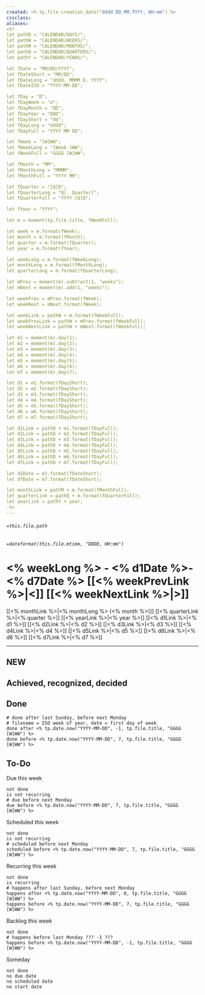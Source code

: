 ```yaml
---
created: <% tp.file.creation_date("dddd DD.MM.YYYY, HH:mm") %>
cssclass:
aliases:
<%*
let pathD = "CALENDAR/DAYS/";
let pathW = "CALENDAR/WEEKS/";
let pathM = "CALENDAR/MONTHS/";
let pathQ = "CALENDAR/QUARTERS/";
let pathY = "CALENDAR/YEARS/";

let fDate = "MM/DD/YYYY";
let fDateShort = "MM/DD";
let fDateLong = "dddd, MMMM D, YYYY";
let fDateISO = "YYYY-MM-DD";

let fDay = "D";
let fDayWeek = "d";
let fDayMonth = "DD";
let fDayYear = "DDD";
let fDayShort = "dd";
let fDayLong = "dddd";
let fDayFull = "YYYY MM DD";

let fWeek = "[W]WW";
let fWeekLong = "[Week ]WW";
let fWeekFull = "GGGG [W]WW";

let fMonth = "MM";
let fMonthLong = "MMMM";
let fMonthFull = "YYYY MM";

let fQuarter = "[Q]Q";
let fQuarterLong = "Q[. Quarter]";
let fQuarterFull = "YYYY [Q]Q";

let fYear = "YYYY";

let m = moment(tp.file.title, fWeekFull);

let week = m.format(fWeek);
let month = m.format(fMonth);
let quarter = m.format(fQuarter);
let year = m.format(fYear);

let weekLong = m.format(fWeekLong);
let monthLong = m.format(fMonthLong);
let quarterLong = m.format(fQuarterLong);

let mPrev = moment(m).subtract(1, "weeks");
let mNext = moment(m).add(1, "weeks");

let weekPrev = mPrev.format(fWeek);
let weekNext = mNext.format(fWeek);

let weekLink = pathW + m.format(fWeekFull);
let weekPrevLink = pathW + mPrev.format(fWeekFull);
let weekNextLink = pathW + mNext.format(fWeekFull);

let m1 = moment(m).day(1);
let m2 = moment(m).day(2);
let m3 = moment(m).day(3);
let m4 = moment(m).day(4);
let m5 = moment(m).day(5);
let m6 = moment(m).day(6);
let m7 = moment(m).day(7);

let d1 = m1.format(fDayShort);
let d2 = m2.format(fDayShort);
let d3 = m3.format(fDayShort);
let d4 = m4.format(fDayShort);
let d5 = m5.format(fDayShort);
let d6 = m6.format(fDayShort);
let d7 = m7.format(fDayShort);

let d1Link = pathD + m1.format(fDayFull);
let d2Link = pathD + m2.format(fDayFull);
let d3Link = pathD + m3.format(fDayFull);
let d4Link = pathD + m4.format(fDayFull);
let d5Link = pathD + m5.format(fDayFull);
let d6Link = pathD + m6.format(fDayFull);
let d7Link = pathD + m7.format(fDayFull);

let d1Date = m1.format(fDateShort);
let d7Date = m7.format(fDateShort);

let monthLink = pathM + m.format(fMonthFull);
let quarterLink = pathQ + m.format(fQuarterFull);
let yearLink = pathY + year;
-%>
---
```

###### `=this.file.path`
###### `=dateformat(this.file.mtime, "DDDD, HH:mm")`
# <% weekLong %> - <% d1Date %>-<% d7Date %>  [[<% weekPrevLink %>|<]] [[<% weekNextLink %>|>]]
[[<% monthLink %>|<% monthLong %> (<% month %>)]] [[<% quarterLink %>|<% quarter %>]] [[<% yearLink %>|<% year %>]]
[[<% d1Link %>|<% d1 %>]] [[<% d2Link %>|<% d2 %>]] [[<% d3Link %>|<% d3 %>]] [[<% d4Link %>|<% d4 %>]] [[<% d5Link %>|<% d5 %>]] [[<% d6Link %>|<% d6 %>]] [[<% d7Link %>|<% d7 %>]]

---

## NEW
## Achieved, recognized, decided
## Done

```tasks
# done after last Sunday, before next Monday
# filename = ISO week of year, date = first day of week
done after <% tp.date.now("YYYY-MM-DD", -1, tp.file.title, "GGGG [W]WW") %>
done before <% tp.date.now("YYYY-MM-DD", 7, tp.file.title, "GGGG [W]WW") %>
```

## To-Do

Due this week
```tasks
not done
is not recurring
# due before next Monday
due before <% tp.date.now("YYYY-MM-DD", 7, tp.file.title, "GGGG [W]WW") %>
```

Scheduled this week
```tasks
not done
is not recurring
# scheduled before next Monday
scheduled before <% tp.date.now("YYYY-MM-DD", 7, tp.file.title, "GGGG [W]WW") %>
```

Recurring this week
```tasks
not done
is recurring
# happens after last Sunday, before next Monday
happens after <% tp.date.now("YYYY-MM-DD", 0, tp.file.title, "GGGG [W]WW") %>
happens before <% tp.date.now("YYYY-MM-DD", 7, tp.file.title, "GGGG [W]WW") %>
```

Backlog this week
```tasks
not done
# happens before last Monday ??? -1 ???
happens before <% tp.date.now("YYYY-MM-DD", -1, tp.file.title, "GGGG [W]WW") %>
```

Someday
```tasks
not done
no due date
no scheduled date
no start date
```
